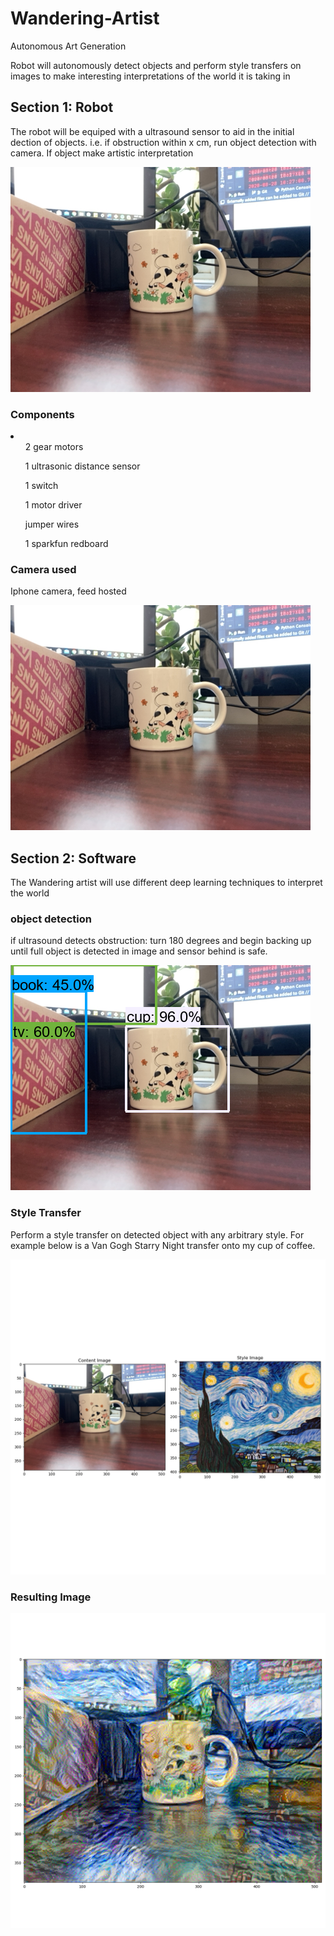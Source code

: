 # Wandering-Artist
Autonomous Art Generation

Robot will autonomously detect objects and perform style transfers on images
to make interesting interpretations of the world it is taking in

<h2>Section 1: Robot</h2>
The robot will be equiped with a ultrasound sensor to aid in the initial dection of objects. i.e.
if obstruction within x cm, run object detection with camera. If object make artistic interpretation

![Sample of Camera Feed](https://github.com/convergencelab/Wandering-Artist/blob/master/tests/assets/original.png?raw=true)

<h3>Components</h3>

<li>
    <ul>2 gear motors</ul>
    <ul>1 ultrasonic distance sensor</ul>
    <ul>1 switch</ul>
    <ul>1 motor driver</ul>
    <ul>jumper wires</ul>
    <ul>1 sparkfun redboard</ul>
</li>
<h3>Camera used</h3> 
   Iphone camera, feed hosted 
   
![Sample of Camera Feed](https://github.com/convergencelab/Wandering-Artist/blob/master/tests/assets/original.png?raw=true)

<h2>Section 2: Software</h2>
The Wandering artist will use different deep learning techniques to interpret the world
<h3>object detection</h3> 
if ultrasound detects obstruction: 
    turn 180 degrees and begin backing up until full object is detected in image 
    and sensor behind is safe. 

![Sample of Object Detection](https://github.com/convergencelab/Wandering-Artist/blob/master/tests/assets/detected.png?raw=true)

<h3>Style Transfer</h3> 
Perform a style transfer on detected object with any arbitrary style. For example below is 
a Van Gogh Starry Night transfer onto my cup of coffee. 

![Comparison](https://github.com/convergencelab/Wandering-Artist/blob/master/tests/assets/style_transfer_comp.png?raw=true)

<h3>Resulting Image</h3>

![Sample of Transfer](https://github.com/convergencelab/Wandering-Artist/blob/master/tests/assets/transferred_style.png?raw=true)
   
   
